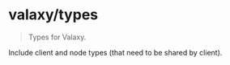 # valaxy/types

> Types for Valaxy.

Include client and node types (that need to be shared by client).
